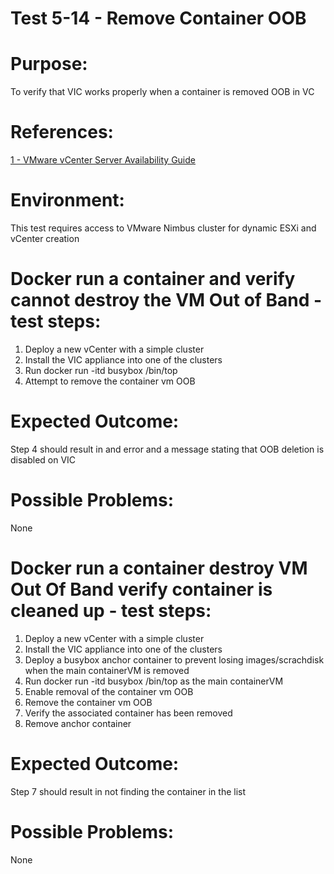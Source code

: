 Test 5-14 - Remove Container OOB
=======

# Purpose:
To verify that VIC works properly when a container is removed OOB in VC

# References:
[1 - VMware vCenter Server Availability Guide](http://www.vmware.com/files/pdf/techpaper/vmware-vcenter-server-availability-guide.pdf)

# Environment:
This test requires access to VMware Nimbus cluster for dynamic ESXi and vCenter creation

# Docker run a container and verify cannot destroy the VM Out of Band - test steps:
1. Deploy a new vCenter with a simple cluster
2. Install the VIC appliance into one of the clusters
3. Run docker run -itd busybox /bin/top
4. Attempt to remove the container vm OOB

# Expected Outcome:
Step 4 should result in and error and a message stating that OOB deletion is disabled on VIC

# Possible Problems:
None

# Docker run a container destroy VM Out Of Band verify container is cleaned up - test steps:
1. Deploy a new vCenter with a simple cluster
2. Install the VIC appliance into one of the clusters
3. Deploy a busybox anchor container to prevent losing images/scrachdisk when the main containerVM is removed
4. Run docker run -itd busybox /bin/top as the main containerVM
5. Enable removal of the container vm OOB
6. Remove the container vm OOB
7. Verify the associated container has been removed
8. Remove anchor container

# Expected Outcome:
Step 7 should result in not finding the container in the list

# Possible Problems:
None

